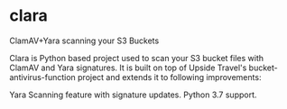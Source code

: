 # clara
ClamAV+Yara scanning your S3 Buckets

Clara is Python based project used to scan your S3 bucket files with ClamAV and Yara signatures.
It is built on top of Upside Travel's bucket-antivirus-function project and extends it to following improvements:

Yara Scanning feature with signature updates.
Python 3.7 support.

